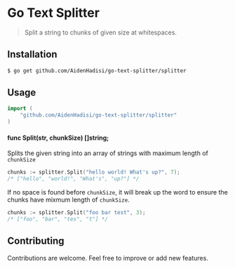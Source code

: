 Go Text Splitter
===

> Split a string to chunks of given size at whitespaces.

## Installation

``` bash
$ go get github.com/AidenHadisi/go-text-splitter/splitter
```

## Usage
``` go
import (
	"github.com/AidenHadisi/go-text-splitter/splitter"
)
```

#### func Split(str, chunkSize) []string;

Splits the given string into an array of strings with maximum length of `chunkSize`

``` go
chunks := splitter.Split("hello world! What's up?", 7);
/* ["hello", "world!", "What's", "up?"] */
```

If no space is found before `chunkSize`, it will break up the word to ensure the chunks have mixmum length of `chunkSize`.
``` go
chunks := splitter.Split("foo bar test", 3);
/* ["foo", "bar", "tes", "t"] */
```

## Contributing 
Contributions are welcome. Feel free to improve or add new features.
